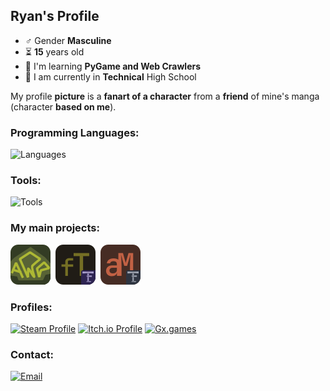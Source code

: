 ## Ryan's Profile
- ♂️ Gender **Masculine**
- ⏳ **15** years old
- 🌱 I'm learning **PyGame and Web Crawlers**
- 🏫 I am currently in **Technical** High School

My profile **picture** is a **fanart of a character** from a **friend** of mine's manga (character **based on me**).
### Programming Languages:
![Languages](https://skillicons.dev/icons?i=py,js,html,cpp)
### Tools:
![Tools](https://skillicons.dev/icons?i=windows,vscode,gamemakerstudio,git,github)
### My main projects:
<div>
    <a href="https://github.com/moon2501ry/assistant-rpg" target="_blank" style="text-decoration: none;">
        <img src='images\assistrpg.png' alt="AssistRpg" style="width: 48; height: auto; margin-right: 4px;"/>
    </a>
    <a href="https://github.com/moon2501ry/fast-text" target="_blank" style="text-decoration: none;">
        <img src='images\fasttext.png' alt="FastText" style="width: 48; height: auto; margin-right: 4px;"/>
    </a>
    <a href="https://github.com/moon2501ry/msgs-bot-zap" target="_blank" style="text-decoration: none;">
        <img src='images\automsg.png' alt="AutoMsg" style="width: 48; height: auto; margin-right: 4px;"/>
    </a>
</div>

### Profiles:
[![Steam Profile](https://img.shields.io/badge/Steam-Profile-green?style=for-the-badge&logo=steam)](https://steamcommunity.com/id/moon25ry)
[![Itch.io Profile](https://img.shields.io/badge/Itch.io-Profile-fa5c5c?style=for-the-badge&logo=itch.io&logoColor=white)](https://moon2501.itch.io/)
[![Gx.games](https://img.shields.io/badge/Gx.games-EonTailor-fb8b6b?style=for-the-badge&logo=opera&logoColor=white)](https://gx.games/studios/458ae6ee-8c67-4584-a7b0-c0be620b83f3/)
### Contact:
[![Email](https://img.shields.io/badge/Contact_Email-blue?style=for-the-badge&logo=maildotcom&logoColor=white)](mailto:ryanamorimcontato@email.com)